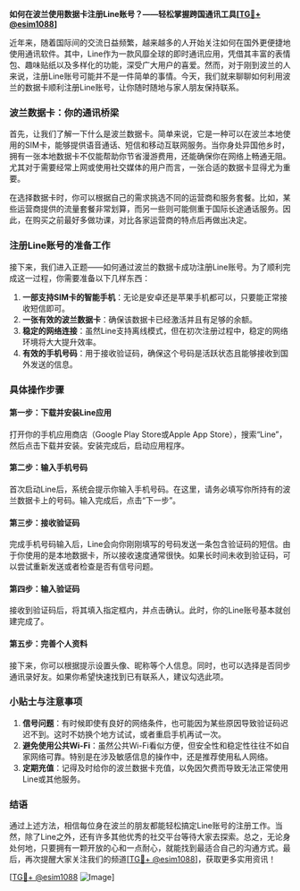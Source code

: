 **如何在波兰使用数据卡注册Line账号？——轻松掌握跨国通讯工具[[TG💪+ @esim1088](https://t.me/s/esim1088)]**

近年来，随着国际间的交流日益频繁，越来越多的人开始关注如何在国外更便捷地使用通讯软件。其中，Line作为一款风靡全球的即时通讯应用，凭借其丰富的表情包、趣味贴纸以及多样化的功能，深受广大用户的喜爱。然而，对于刚到波兰的人来说，注册Line账号可能并不是一件简单的事情。今天，我们就来聊聊如何利用波兰的数据卡顺利注册Line账号，让你随时随地与家人朋友保持联系。

### 波兰数据卡：你的通讯桥梁

首先，让我们了解一下什么是波兰数据卡。简单来说，它是一种可以在波兰本地使用的SIM卡，能够提供语音通话、短信和移动互联网服务。当你身处异国他乡时，拥有一张本地数据卡不仅能帮助你节省漫游费用，还能确保你在网络上畅通无阻。尤其对于需要经常上网或使用社交媒体的用户而言，一张合适的数据卡显得尤为重要。

在选择数据卡时，你可以根据自己的需求挑选不同的运营商和服务套餐。比如，某些运营商提供的流量套餐非常划算，而另一些则可能侧重于国际长途通话服务。因此，在购买之前最好多做功课，对比各家运营商的特点后再做出决定。

### 注册Line账号的准备工作

接下来，我们进入正题——如何通过波兰的数据卡成功注册Line账号。为了顺利完成这一过程，你需要准备以下几样东西：

1. **一部支持SIM卡的智能手机**：无论是安卓还是苹果手机都可以，只要能正常接收短信即可。
2. **一张有效的波兰数据卡**：确保该数据卡已经激活并且有足够的余额。
3. **稳定的网络连接**：虽然Line支持离线模式，但在初次注册过程中，稳定的网络环境将大大提升效率。
4. **有效的手机号码**：用于接收验证码，确保这个号码是活跃状态且能够接收到国外发送的信息。

### 具体操作步骤

#### 第一步：下载并安装Line应用
打开你的手机应用商店（Google Play Store或Apple App Store），搜索“Line”，然后点击下载并安装。安装完成后，启动应用程序。

#### 第二步：输入手机号码
首次启动Line后，系统会提示你输入手机号码。在这里，请务必填写你所持有的波兰数据卡上的号码。输入完成后，点击“下一步”。

#### 第三步：接收验证码
完成手机号码输入后，Line会向你刚刚填写的号码发送一条包含验证码的短信。由于你使用的是本地数据卡，所以接收速度通常很快。如果长时间未收到验证码，可以尝试重新发送或者检查是否有信号问题。

#### 第四步：输入验证码
接收到验证码后，将其填入指定框内，并点击确认。此时，你的Line账号基本就创建完成了。

#### 第五步：完善个人资料
接下来，你可以根据提示设置头像、昵称等个人信息。同时，也可以选择是否同步通讯录好友。如果你希望快速找到已有联系人，建议勾选此项。

### 小贴士与注意事项

1. **信号问题**：有时候即使有良好的网络条件，也可能因为某些原因导致验证码迟迟不到。这时不妨换个地方试试，或者重启手机再试一次。
2. **避免使用公共Wi-Fi**：虽然公共Wi-Fi看似方便，但安全性和稳定性往往不如自家网络可靠。特别是在涉及敏感信息的操作中，还是推荐使用私人网络。
3. **定期充值**：记得及时给你的波兰数据卡充值，以免因欠费而导致无法正常使用Line或其他服务。

### 结语

通过上述方法，相信每位身在波兰的朋友都能轻松搞定Line账号的注册工作。当然，除了Line之外，还有许多其他优秀的社交平台等待大家去探索。总之，无论身处何地，只要拥有一颗开放的心和一点耐心，就能找到最适合自己的沟通方式。最后，再次提醒大家关注我们的频道[[TG💪+ @esim1088](https://t.me/s/esim1088)]，获取更多实用资讯！

[[TG💪+ @esim1088](https://t.me/s/esim1088) ![Image](https://i.postimg.cc/4NQfJmqS/Snipaste-2025-05-13-00-14-12.png)]
